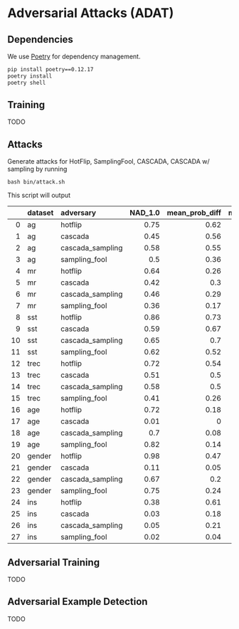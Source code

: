 # Adversarial Attacks (ADAT)

## Dependencies

We use [Poetry](https://python-poetry.org/) for dependency management.

```bash
pip install poetry==0.12.17
poetry install
poetry shell
```

## Training

TODO

## Attacks

Generate attacks for HotFlip, SamplingFool, CASCADA, CASCADA w/ sampling by running

```
bash bin/attack.sh 
```

This script will output

|    | dataset   | adversary        |   NAD_1.0 |   mean_prob_diff |   mean_wer |
|---:|:----------|:-----------------|----------:|-----------------:|-----------:|
|  0 | ag        | hotflip          |      0.75 |             0.62 |       1.26 |
|  1 | ag        | cascada          |      0.45 |             0.56 |       2.05 |
|  2 | ag        | cascada_sampling |      0.58 |             0.55 |       1.76 |
|  3 | ag        | sampling_fool    |      0.5  |             0.36 |       1.32 |
|  4 | mr        | hotflip          |      0.64 |             0.26 |       1.04 |
|  5 | mr        | cascada          |      0.42 |             0.3  |       2.21 |
|  6 | mr        | cascada_sampling |      0.46 |             0.29 |       1.97 |
|  7 | mr        | sampling_fool    |      0.36 |             0.17 |       2    |
|  8 | sst       | hotflip          |      0.86 |             0.73 |       0.98 |
|  9 | sst       | cascada          |      0.59 |             0.67 |       1.84 |
| 10 | sst       | cascada_sampling |      0.65 |             0.7  |       1.66 |
| 11 | sst       | sampling_fool    |      0.62 |             0.52 |       1.22 |
| 12 | trec      | hotflip          |      0.72 |             0.54 |       1.25 |
| 13 | trec      | cascada          |      0.51 |             0.5  |       1.74 |
| 14 | trec      | cascada_sampling |      0.58 |             0.5  |       1.58 |
| 15 | trec      | sampling_fool    |      0.41 |             0.26 |       1.62 |
| 16 | age       | hotflip          |      0.72 |             0.18 |       1.6  |
| 17 | age       | cascada          |      0.01 |             0    |       0.03 |
| 18 | age       | cascada_sampling |      0.7  |             0.08 |       0.97 |
| 19 | age       | sampling_fool    |      0.82 |             0.14 |       1.17 |
| 20 | gender    | hotflip          |      0.98 |             0.47 |       1    |
| 21 | gender    | cascada          |      0.11 |             0.05 |       0.41 |
| 22 | gender    | cascada_sampling |      0.67 |             0.2  |       1.3  |
| 23 | gender    | sampling_fool    |      0.75 |             0.24 |       1.2  |
| 24 | ins       | hotflip          |      0.38 |             0.61 |       2    |
| 25 | ins       | cascada          |      0.03 |             0.18 |       3.64 |
| 26 | ins       | cascada_sampling |      0.05 |             0.21 |       3.91 |
| 27 | ins       | sampling_fool    |      0.02 |             0.04 |       1.27 |


## Adversarial Training

TODO

## Adversarial Example Detection

TODO